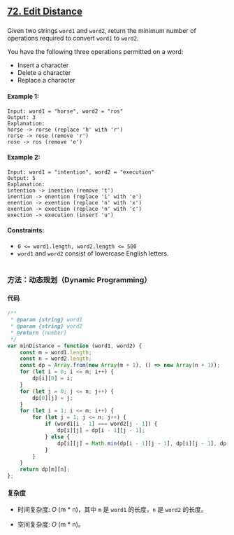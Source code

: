 ## [72. Edit Distance](https://leetcode.com/problems/edit-distance/)

###

Given two strings `word1` and `word2`, return the minimum number of operations required to convert `word1` to `word2`.

You have the following three operations permitted on a word:

-   Insert a character
-   Delete a character
-   Replace a character

#### Example 1:

```
Input: word1 = "horse", word2 = "ros"
Output: 3
Explanation:
horse -> rorse (replace 'h' with 'r')
rorse -> rose (remove 'r')
rose -> ros (remove 'e')
```

#### Example 2:

```
Input: word1 = "intention", word2 = "execution"
Output: 5
Explanation:
intention -> inention (remove 't')
inention -> enention (replace 'i' with 'e')
enention -> exention (replace 'n' with 'x')
exention -> exection (replace 'n' with 'c')
exection -> execution (insert 'u')
```

#### Constraints:

-   `0 <= word1.length, word2.length <= 500`
-   `word1` and `word2` consist of lowercase English letters.

#

### 方法：动态规划（Dynamic Programming）

#### 代码

```javascript
/**
 * @param {string} word1
 * @param {string} word2
 * @return {number}
 */
var minDistance = function (word1, word2) {
    const m = word1.length;
    const n = word2.length;
    const dp = Array.from(new Array(m + 1), () => new Array(n + 1));
    for (let i = 0; i <= m; i++) {
        dp[i][0] = i;
    }
    for (let j = 0; j <= n; j++) {
        dp[0][j] = j;
    }
    for (let i = 1; i <= m; i++) {
        for (let j = 1; j <= n; j++) {
            if (word1[i - 1] === word2[j - 1]) {
                dp[i][j] = dp[i - 1][j - 1];
            } else {
                dp[i][j] = Math.min(dp[i - 1][j - 1], dp[i][j - 1], dp[i - 1][j]) + 1;
            }
        }
    }
    return dp[m][n];
};
```

#### 复杂度

-   时间复杂度: _O_ (m \* n)，其中 `m` 是 `word1` 的长度，`n` 是 `word2` 的长度。

-   空间复杂度: _O_ (m \* n)。
